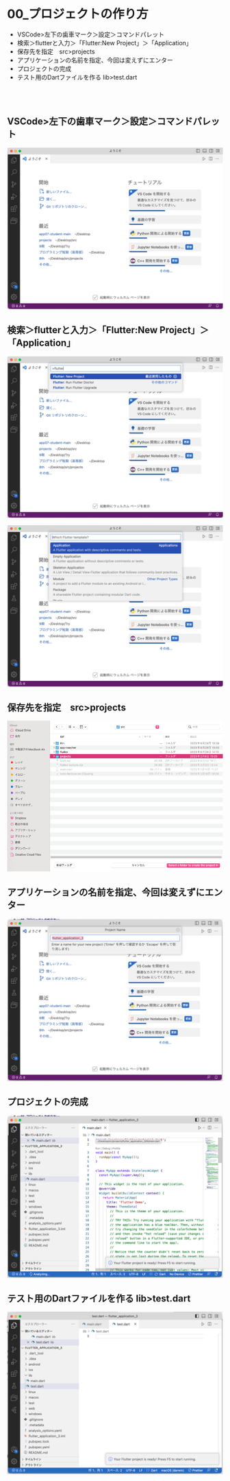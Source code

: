 # **00_プロジェクトの作り方**

- VSCode>左下の歯車マーク＞設定＞コマンドパレット
- 検索＞flutterと入力＞「Flutter:New Project」＞「Application」
- 保存先を指定　src>projects
- アプリケーションの名前を指定、今回は変えずにエンター
- プロジェクトの完成
- テスト用のDartファイルを作る lib>test.dart

<br><br>

## VSCode>左下の歯車マーク＞設定＞コマンドパレット

![プロジェクトの作り方](img/00_pro1-1.png)

## 検索＞flutterと入力＞「Flutter:New Project」＞「Application」

![プロジェクトの作り方](img/00_pro1-2.png)

![プロジェクトの作り方](img/00_pro1-3.png)

## 保存先を指定　src>projects

![プロジェクトの作り方](img/00_pro1-4.png)

## アプリケーションの名前を指定、今回は変えずにエンター

![プロジェクトの作り方](img/00_pro1-5.png)

## プロジェクトの完成

![プロジェクトの作り方](img/00_pro1-6.png)

## テスト用のDartファイルを作る lib>test.dart

![プロジェクトの作り方](img/00_pro1-7.png)
